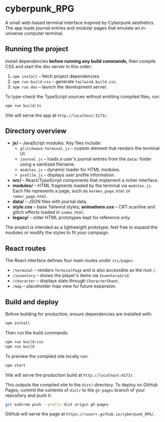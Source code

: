 # cyberpunk_RPG

A small web-based terminal interface inspired by Cyberpunk aesthetics. The app loads journal entries and modular pages that emulate an in-universe computer terminal.

## Running the project

Install dependencies **before running any build commands**, then compile CSS and start the dev server in this order:

1. `npm install` – fetch project dependencies.
2. `npm run build:css` – generate `tailwind.build.css`.
3. `npm run dev` – launch the development server.

To type-check the TypeScript sources without emitting compiled files, run:

```bash
npm run build:ts
```

Vite will serve the app at `http://localhost:5173/`.

## Directory overview

- **js/** – JavaScript modules. Key files include:
  - `glitchwave-terminal.js` – custom element that renders the terminal UI.
  - `journal.js` – loads a user's journal entries from the `data/` folder using a sanitized filename.
  - `modules.js` – dynamic loader for HTML modules.
  - `profile.js` – displays user profile information.
- **src/** – React/TypeScript components that implement a richer interface.
- **modules/** – HTML fragments loaded by the terminal via `modules.js`. Each file represents a page, such as `hermes_page.html` or `remor_page.html`.
- **data/** – JSON files with journal data.
- **style.css** – base Tailwind styles; **animations.css** – CRT scanline and glitch effects loaded in `index.html`.
- **legacy/** – older HTML prototypes kept for reference only.

The project is intended as a lightweight prototype; feel free to expand the modules or modify the styles to fit your campaign.

## React routes

The React interface defines four main routes under `src/pages`:

- `/terminal` – renders `TerminalPage` and is also accessible as the root `/`.
- `/inventory` – shows the player's items via `InventoryGrid`.
- `/character` – displays stats through `CharacterSheet`.
- `/map` – placeholder map view for future expansion.

## Build and deploy

Before building for production, ensure dependencies are installed with:

```bash
npm install
```

Then run the build commands:

```bash
npm run build:css
npm run build
```

To preview the compiled site locally run:

```bash
npm start
```

Vite will serve the production build at `http://localhost:4173/`.

This outputs the compiled site to the `dist/` directory. To deploy on GitHub Pages,
commit the contents of `dist/` to the `gh-pages` branch of your repository and push it:

```bash
git subtree push --prefix dist origin gh-pages
```

GitHub will serve the page at `https://<user>.github.io/cyberpunk_RPG/`.
